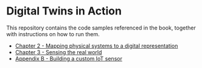 # Digital Twins in Action
This repository contains the code samples referenced in the book, together with instructions on how to run them.

- [Chapter 2 - Mapping physical systems to a digital representation](code/ch02/README.md)
- [Chapter 3 - Sensing the real world ](code/ch03/README.md)
- [Appendix B - Building a custom IoT sensor ](code/appendixb/README.md)
